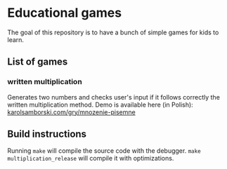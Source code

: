 # Educational games

The goal of this repository is to have a bunch of simple games for kids to learn.

## List of games

### written multiplication

Generates two numbers and checks user's input if it follows correctly the written multiplication method.
Demo is available here (in Polish): [karolsamborski.com/gry/mnozenie-pisemne](https://karolsamborski.com/gry/mnozenie-pisemne/)

## Build instructions

Running `make` will compile the source code with the debugger.
`make multiplication_release` will compile it with optimizations.
